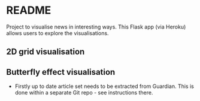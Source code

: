 README
=======

Project to visualise news in interesting ways. This Flask app (via Heroku) allows users to explore the visualisations.

2D grid visualisation
----------------


Butterfly effect visualisation
------------------------------
* Firstly up to date article set needs to be extracted from Guardian. This is done within a separate Git repo - see instructions there.


